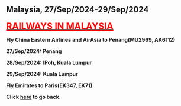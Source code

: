 ## Malaysia, 27/Sep/2024-29/Sep/2024

**[<font color=red size=5><u>RAILWAYS IN MALAYSIA</u></font>](https://wqgcx.github.io/transport/20240927MYS/KTMB)**

**Fly China Eastern Airlines and AirAsia to Penang(MU2969, AK6112)**

**27/Sep/2024: Penang**

**28/Sep/2024: IPoh, Kuala Lumpur**

**29/Sep/2024: Kuala Lumpur**

**Fly Emirates to Paris(EK347, EK71)**

**Click [here](https://wqgcx.github.io/transport/) to go back.**
